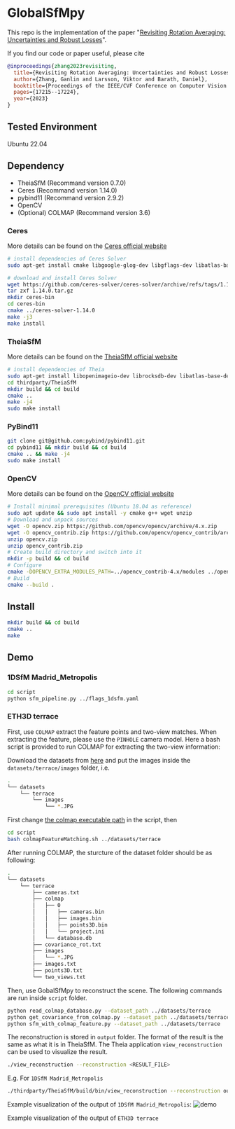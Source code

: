 # GlobalSfMpy

This repo is the implementation of the paper "[Revisiting Rotation Averaging: Uncertainties and Robust Losses](https://openaccess.thecvf.com/content/CVPR2023/papers/Zhang_Revisiting_Rotation_Averaging_Uncertainties_and_Robust_Losses_CVPR_2023_paper.pdf)".

If you find our code or paper useful, please cite
```bibtex
@inproceedings{zhang2023revisiting,
  title={Revisiting Rotation Averaging: Uncertainties and Robust Losses},
  author={Zhang, Ganlin and Larsson, Viktor and Barath, Daniel},
  booktitle={Proceedings of the IEEE/CVF Conference on Computer Vision and Pattern Recognition},
  pages={17215--17224},
  year={2023}
}
```

## Tested Environment
Ubuntu 22.04

## Dependency
* TheiaSfM (Recommand version 0.7.0)
* Ceres (Recommand version 1.14.0)
* pybind11 (Recommand version 2.9.2)
* OpenCV
* (Optional) COLMAP (Recommand version 3.6)

### Ceres
More details can be found on the [Ceres official website](http://ceres-solver.org/installation.html)
```bash
# install dependencies of Ceres Solver
sudo apt-get install cmake libgoogle-glog-dev libgflags-dev libatlas-base-dev libeigen3-dev libsuitesparse-dev

# download and install Ceres Solver
wget https://github.com/ceres-solver/ceres-solver/archive/refs/tags/1.14.0.tar.gz
tar zxf 1.14.0.tar.gz
mkdir ceres-bin
cd ceres-bin
cmake ../ceres-solver-1.14.0
make -j3
make install
```
### TheiaSfM
More details can be found on the [TheiaSfM official website](http://theia-sfm.org/building.html)
```bash
# install dependencies of Theia
sudo apt-get install libopenimageio-dev librocksdb-dev libatlas-base-dev rapidjson-dev libgtest-dev libyaml-cpp-dev
cd thirdparty/TheiaSfM
mkdir build && cd build
cmake ..
make -j4
sudo make install
```

### PyBind11
```bash
git clone git@github.com:pybind/pybind11.git
cd pybind11 && mkdir build && cd build
cmake .. && make -j4
sudo make install
```

### OpenCV
More details can be found on the [OpenCV official website](https://docs.opencv.org/4.x/d7/d9f/tutorial_linux_install.html)
```bash
# Install minimal prerequisites (Ubuntu 18.04 as reference)
sudo apt update && sudo apt install -y cmake g++ wget unzip
# Download and unpack sources
wget -O opencv.zip https://github.com/opencv/opencv/archive/4.x.zip
wget -O opencv_contrib.zip https://github.com/opencv/opencv_contrib/archive/4.x.zip
unzip opencv.zip
unzip opencv_contrib.zip
# Create build directory and switch into it
mkdir -p build && cd build
# Configure
cmake -DOPENCV_EXTRA_MODULES_PATH=../opencv_contrib-4.x/modules ../opencv-4.x
# Build
cmake --build .
```

## Install
```bash
mkdir build && cd build
cmake ..
make
```


## Demo
### 1DSfM Madrid_Metropolis
```bash
cd script
python sfm_pipeline.py ../flags_1dsfm.yaml
```
### ETH3D terrace
First, use ```COLMAP``` extract the feature points and two-view matches. When extracting the feature, please use the ```PINHOLE``` camera model. Here a bash script is provided to run COLMAP for extracting the two-view information:

Download the datasets from [here](https://www.eth3d.net/data/terrace_dslr_undistorted.7z) and put the images inside the ```datasets/terrace/images``` folder, i.e.
```bash
.
└── datasets
    └── terrace
        └── images
            └── *.JPG
```

First change [the colmap executable path](https://github.com/zhangganlin/GlobalSfMpy/blob/main/scripts/colmapFeatureMatching.sh#L1) in the script, then
```bash
cd script
bash colmapFeatureMatching.sh ../datasets/terrace
```
After running COLMAP, the sturcture of the dataset folder should be as following:

```bash
.
└── datasets
    └── terrace
        ├── cameras.txt
        ├── colmap
        │   ├── 0
        │   │   ├── cameras.bin
        │   │   ├── images.bin
        │   │   ├── points3D.bin
        │   │   └── project.ini
        │   └── database.db
        ├── covariance_rot.txt
        ├── images
        │   └── *.JPG
        ├── images.txt
        ├── points3D.txt
        └── two_views.txt

```
Then, use GobalSfMpy to reconstruct the scene. The following commands are run inside ```script``` folder.
```bash
python read_colmap_database.py --dataset_path ../datasets/terrace
python get_covariance_from_colmap.py --dataset_path ../datasets/terrace
python sfm_with_colmap_feature.py --dataset_path ../datasets/terrace
```

The reconstruction is stored in ```output``` folder. The format of the result is the same as what it is in TheiaSfM. The Theia application ```view_reconstruction``` can be used to visualize the result. 
```bash
./view_reconstruction --reconstruction <RESULT_FILE>
```
E.g. For ```1DSfM Madrid_Metropolis```
```bash
./thirdparty/TheiaSfM/build/bin/view_reconstruction --reconstruction output/Madrid_Metropolis
```
Example visualization of the output of ```1DSfM Madrid_Metropolis```:
![demo](https://github.com/zhangganlin/GlobalSfMpy/assets/32034109/750de1f2-36b5-485c-982b-2e06fce6cffb)

Example visualization of the output of ```ETH3D terrace```
